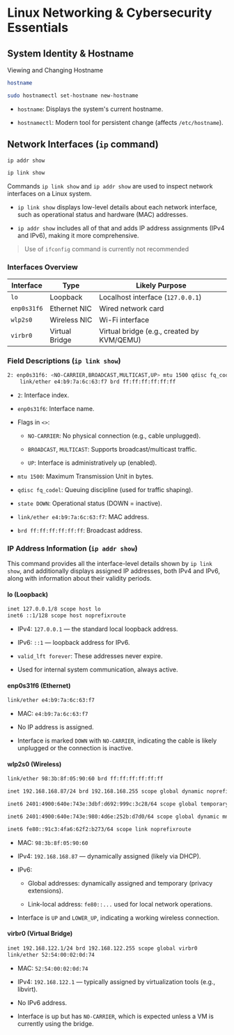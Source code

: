 

# Linux Networking & Cybersecurity Essentials

## System Identity & Hostname

Viewing and Changing Hostname

```bash
hostname

sudo hostnamectl set-hostname new-hostname
```

- `hostname`: Displays the system's current hostname.
    
- `hostnamectl`: Modern tool for persistent change (affects `/etc/hostname`).

## Network Interfaces (`ip` command)

```bash
ip addr show

ip link show
```

Commands `ip link show` and `ip addr show` are used to inspect network interfaces on a Linux system.

- `ip link show` displays low-level details about each network interface, such as operational status and hardware (MAC) addresses.
    
- `ip addr show` includes all of that and adds IP address assignments (IPv4 and IPv6), making it more comprehensive.

> Use of `ifconfig` command is currently not recommended

### Interfaces Overview

| Interface   | Type           | Likely Purpose                             |
| ----------- | -------------- | ------------------------------------------ |
| `lo`        | Loopback       | Localhost interface (`127.0.0.1`)          |
| `enp0s31f6` | Ethernet NIC   | Wired network card                         |
| `wlp2s0`    | Wireless NIC   | Wi-Fi interface                            |
| `virbr0`    | Virtual Bridge | Virtual bridge (e.g., created by KVM/QEMU) |

### Field Descriptions (`ip link show`)

```bash
2: enp0s31f6: <NO-CARRIER,BROADCAST,MULTICAST,UP> mtu 1500 qdisc fq_codel state DOWN mode DEFAULT group default qlen 1000
    link/ether e4:b9:7a:6c:63:f7 brd ff:ff:ff:ff:ff:ff
```

- `2`: Interface index.
    
- `enp0s31f6`: Interface name.
    
- Flags in `<>`:
    
    - `NO-CARRIER`: No physical connection (e.g., cable unplugged).
        
    - `BROADCAST`, `MULTICAST`: Supports broadcast/multicast traffic.
        
    - `UP`: Interface is administratively up (enabled).
        
- `mtu 1500`: Maximum Transmission Unit in bytes.
    
- `qdisc fq_codel`: Queuing discipline (used for traffic shaping).
    
- `state DOWN`: Operational status (DOWN = inactive).
    
- `link/ether e4:b9:7a:6c:63:f7`: MAC address.
    
- `brd ff:ff:ff:ff:ff:ff`: Broadcast address.
    

### IP Address Information (`ip addr show`)

This command provides all the interface-level details shown by `ip link show`, and additionally displays assigned IP addresses, both IPv4 and IPv6, along with information about their validity periods.

#### lo (Loopback)

```bash
inet 127.0.0.1/8 scope host lo
inet6 ::1/128 scope host noprefixroute 
```

- IPv4: `127.0.0.1` — the standard local loopback address.
    
- IPv6: `::1` — loopback address for IPv6.
    
- `valid_lft forever`: These addresses never expire.
    
- Used for internal system communication, always active.
    

#### enp0s31f6 (Ethernet)

```bash
link/ether e4:b9:7a:6c:63:f7
```

- MAC: `e4:b9:7a:6c:63:f7`
    
- No IP address is assigned.
    
- Interface is marked `DOWN` with `NO-CARRIER`, indicating the cable is likely unplugged or the connection is inactive.
    

#### wlp2s0 (Wireless)

```bash
link/ether 98:3b:8f:05:90:60 brd ff:ff:ff:ff:ff:ff

inet 192.168.168.87/24 brd 192.168.168.255 scope global dynamic noprefixroute wlp2s0

inet6 2401:4900:640e:743e:3dbf:d692:999c:3c28/64 scope global temporary dynamic 

inet6 2401:4900:640e:743e:980:4d6e:252b:d7d0/64 scope global dynamic mngtmpaddr noprefixroute 

inet6 fe80::91c3:4fa6:62f2:b273/64 scope link noprefixroute 
```

- MAC: `98:3b:8f:05:90:60`
    
- IPv4: `192.168.168.87` — dynamically assigned (likely via DHCP).
    
- IPv6:
    
    - Global addresses: dynamically assigned and temporary (privacy extensions).
        
    - Link-local address: `fe80::...` used for local network operations.
        
- Interface is `UP` and `LOWER_UP`, indicating a working wireless connection.
    

#### virbr0 (Virtual Bridge)

```bash
inet 192.168.122.1/24 brd 192.168.122.255 scope global virbr0
link/ether 52:54:00:02:0d:74
```

- MAC: `52:54:00:02:0d:74`
    
- IPv4: `192.168.122.1` — typically assigned by virtualization tools (e.g., libvirt).
    
- No IPv6 address.
    
- Interface is up but has `NO-CARRIER`, which is expected unless a VM is currently using the bridge.

	